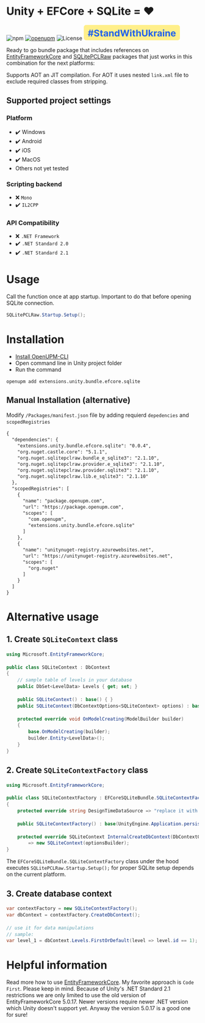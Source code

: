 # Unity + EFCore + SQLite = ❤️

![npm](https://img.shields.io/npm/v/extensions.unity.bundle.efcore.sqlite) [![openupm](https://img.shields.io/npm/v/extensions.unity.bundle.efcore.sqlite?label=openupm&registry_uri=https://package.openupm.com)](https://openupm.com/packages/extensions.unity.bundle.efcore.sqlite/) ![License](https://img.shields.io/github/license/IvanMurzak/Unity-EFCore-SQLite) [![Stand With Ukraine](https://raw.githubusercontent.com/vshymanskyy/StandWithUkraine/main/badges/StandWithUkraine.svg)](https://stand-with-ukraine.pp.ua)

Ready to go bundle package that includes references on [EntityFrameworkCore](https://github.com/dotnet/efcore) and [SQLitePCLRaw](https://github.com/ericsink/SQLitePCL.raw) packages that just works in this combination for the next platforms:

Supports AOT an JIT compilation. For AOT it uses nested `link.xml` file to exclude required classes from stripping.

## Supported project settings

### Platform

- ✔️ Windows
- ✔️ Android
- ✔️ iOS
- ✔️ MacOS
- Others not yet tested

### Scripting backend

- ❌ `Mono`
- ✔️ `IL2CPP`

### API Compatibility

- ❌ `.NET Framework`
- ✔️ `.NET Standard 2.0`
- ✔️ `.NET Standard 2.1`

# Usage

Call the function once at app startup. Important to do that before opening SQLite connection.

```C#
SQLitePCLRaw.Startup.Setup();
```

# Installation

- [Install OpenUPM-CLI](https://github.com/openupm/openupm-cli#installation)
- Open command line in Unity project folder
- Run the command

``` CLI
openupm add extensions.unity.bundle.efcore.sqlite
```

## Manual Installation (alternative)

Modify `/Packages/manifest.json` file by adding requierd `depedencies` and `scopedRegistries`
```
{
  "dependencies": {
    "extensions.unity.bundle.efcore.sqlite": "0.0.4",
    "org.nuget.castle.core": "5.1.1",
    "org.nuget.sqlitepclraw.bundle_e_sqlite3": "2.1.10",
    "org.nuget.sqlitepclraw.provider.e_sqlite3": "2.1.10",
    "org.nuget.sqlitepclraw.provider.sqlite3": "2.1.10",
    "org.nuget.sqlitepclraw.lib.e_sqlite3": "2.1.10"
  },
  "scopedRegistries": [
    {
      "name": "package.openupm.com",
      "url": "https://package.openupm.com",
      "scopes": [
        "com.openupm",
        "extensions.unity.bundle.efcore.sqlite"
      ]
    },
    {
      "name": "unitynuget-registry.azurewebsites.net",
      "url": "https://unitynuget-registry.azurewebsites.net",
      "scopes": [
        "org.nuget"
      ]
    }
  ]
}
```

# Alternative usage

## 1. Create `SQLiteContext` class

```C#
using Microsoft.EntityFrameworkCore;

public class SQLiteContext : DbContext
{
    // sample table of levels in your database
    public DbSet<LevelData> Levels { get; set; }

    public SQLiteContext() : base() { }
    public SQLiteContext(DbContextOptions<SQLiteContext> options) : base(options) { }

    protected override void OnModelCreating(ModelBuilder builder)
    {
        base.OnModelCreating(builder);
        builder.Entity<LevelData>();
    }
}
```

## 2. Create `SQLiteContextFactory` class

```C#
using Microsoft.EntityFrameworkCore;

public class SQLiteContextFactory : EFCoreSQLiteBundle.SQLiteContextFactory<SQLiteContext>
{
    protected override string DesignTimeDataSource => "replace it with path to design time database";

    public SQLiteContextFactory() : base(UnityEngine.Application.persistentDataPath, "data.db") { }

    protected override SQLiteContext InternalCreateDbContext(DbContextOptions<SQLiteContext> optionsBuilder)
        => new SQLiteContext(optionsBuilder);
}
```

The `EFCoreSQLiteBundle.SQLiteContextFactory` class under the hood executes `SQLitePCLRaw.Startup.Setup();` for proper SQLite setup depends on the current platform.

## 3. Create database context

```C#
var contextFactory = new SQLiteContextFactory();
var dbContext = contextFactory.CreateDbContext();

// use it for data manipulations
// sample:
var level_1 = dbContext.Levels.FirstOrDefault(level => level.id == 1);
```

# Helpful information

Read more how to use [EntityFrameworkCore](https://learn.microsoft.com/en-us/ef/ef6/get-started?redirectedfrom=MSDN). My favorite approach is `Code First`.
Please keep in mind. Because of Unity's .NET Standard 2.1 restrictions we are only limited to use the old version of EntityFrameworkCore 5.0.17. Newer versions require newer .NET version which Unity doesn't support yet. Anyway the version 5.0.17 is a good one for sure!
